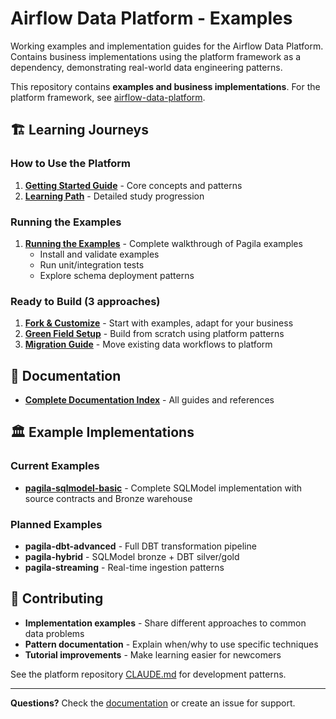 # Airflow Data Platform - Examples

Working examples and implementation guides for the Airflow Data Platform. Contains business implementations using the platform framework as a dependency, demonstrating real-world data engineering patterns.

This repository contains **examples and business implementations**. For the platform framework, see [airflow-data-platform](https://github.com/Troubladore/airflow-data-platform).

## 🏗️ Learning Journeys

### **How to Use the Platform**
1. **[Getting Started Guide](docs/getting-started.md)** - Core concepts and patterns
2. **[Learning Path](docs/learning-path.md)** - Detailed study progression

### **Running the Examples**
1. **[Running the Examples](docs/running-examples.md)** - Complete walkthrough of Pagila examples
   - Install and validate examples
   - Run unit/integration tests
   - Explore schema deployment patterns

### **Ready to Build** (3 approaches)
1. **[Fork & Customize](docs/implementation-guide.md)** - Start with examples, adapt for your business
2. **[Green Field Setup](docs/business-setup-patterns.md)** - Build from scratch using platform patterns
3. **[Migration Guide](docs/migration-guide.md)** - Move existing data workflows to platform

## 📖 Documentation

- **[Complete Documentation Index](docs/index.md)** - All guides and references

## 🏛️ Example Implementations

### **Current Examples**
- **[pagila-sqlmodel-basic](pagila-implementations/pagila-sqlmodel-basic/)** - Complete SQLModel implementation with source contracts and Bronze warehouse

### **Planned Examples**
- **pagila-dbt-advanced** - Full DBT transformation pipeline
- **pagila-hybrid** - SQLModel bronze + DBT silver/gold
- **pagila-streaming** - Real-time ingestion patterns

## 🤝 Contributing

- **Implementation examples** - Share different approaches to common data problems
- **Pattern documentation** - Explain when/why to use specific techniques
- **Tutorial improvements** - Make learning easier for newcomers

See the platform repository [CLAUDE.md](https://github.com/Troubladore/airflow-data-platform/blob/main/CLAUDE.md) for development patterns.

---

**Questions?** Check the [documentation](docs/) or create an issue for support.